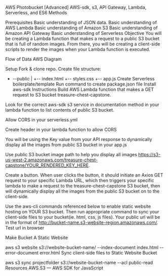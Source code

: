 AWS Photobucket
[Advanced] AWS-sdk, s3, API Gateway, Lambda, Serverless, and ES6 Methods

Prerequisites
Basic understanding of JSON data.
Basic understanding of AWS Lambda
Basic understanding of Amazon S3
Basic understanding of Amazon API Gateway
Basic understanding of Serverless
Objective
You will be creating a Lambda function that makes a request to a public S3 bucket that is full of random images. From there, you will be creating a client-side scripts to render the images when your Lambda function is executed.

Flow of Data
AWS Diagram

Setup
Fork & clone repo.
Create file structure:
+ --public
   |
   +-- index.html
   +-- styles.css
   +-- app.js
Create Serverless boilerplate/template
Run command to create package.json file
Install aws-sdk
Instructions
Build AWS Lambda function that makes a GET request to S3 bucket treasure-chest-capstone.

Look for the correct aws-sdk s3 service in documentation method in your lambda function to list contents of public S3 bucket.

Allow CORS in your serverless.yml

Create header in your lambda function to allow CORS

You will be using the Key value from your API response to dynamically display all the images from public S3 bucket in your app.js

Use public S3 bucket image path to help you display all images https://s3-us-west-2.amazonaws.com/treasure-chest-capstone/YOUR_RENDERED_KEY_HERE.

Create a button. When user clicks the button, it should initiate an Axios GET request to your specific Lambda URL, which then triggers your specific lambda to make a request to the treasure-chest-capstone S3 bucket, then will dynamically display all the images from the public S3 bucket on to the client-side.

Use the aws-cli commands referenced below to enable static website hosting on YOUR S3 bucket. Then run appropriate command to sync your client-side files to your bucket(ie. html, css, js files). Your public url will be in the format of http://bucket-name.s3-website-region.amazonaws.com/. Test url in browser

Make Bucket A Static Website

aws s3 website s3://website-bucket-name/ --index-document index.html --error-document error.html
Sync client-side files to Static Website Bucket

aws s3 sync projectfolder s3://website-bucket-name --acl public-read
Resources
AWS.S3 — AWS SDK for JavaScript
